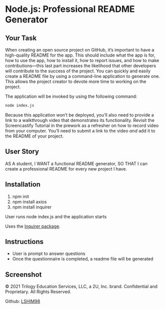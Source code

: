 # Node.js: Professional README Generator

## Your Task

When creating an open source project on GitHub, it’s important to have a high-quality README for the app. This should include what the app is for, how to use the app, how to install it, how to report issues, and how to make contributions&mdash;this last part increases the likelihood that other developers will contribute to the success of the project. You can quickly and easily create a README file by using a command-line application to generate one. This allows the project creator to devote more time to working on the project.

The application will be invoked by using the following command:

```bash
node index.js
```

Because this application won’t be deployed, you’ll also need to provide a link to a walkthrough video that demonstrates its functionality. Revisit the Screencastify Tutorial in the prework as a refresher on how to record video from your computer. You’ll need to submit a link to the video _and_ add it to the README of your project.


## User Story

AS A student, I WANT a functional README generator, SO THAT I can  create a professional README for every new project I have.


## Installation

1. npm init
2. npm install axios
3. npm install inquirer

User runs node index.js and the application starts

Uses the [Inquirer package](https://www.npmjs.com/package/inquirer).


## Instructions
- User is prompt to answer questions
- Once the questionnaire is completed, a readme file will be generated


## Screenshot



© 2021 Trilogy Education Services, LLC, a 2U, Inc. brand. Confidential and Proprietary. All Rights Reserved.

Github: [LSHIM98](https://api.github.com/users/lshim98)
